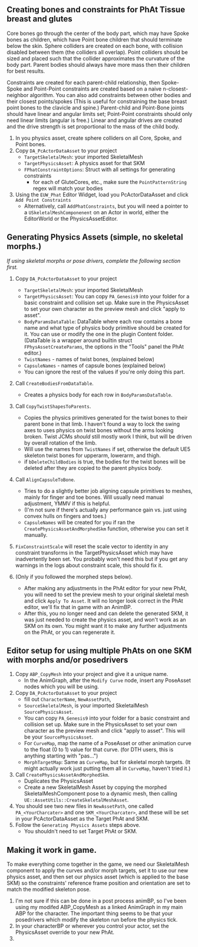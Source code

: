 ﻿

## Creating bones and constraints for PhAt Tissue breast and glutes


Core bones go through the center of the body part, which may have Spoke bones as children, which have Point bone children that should terminate below the skin. Sphere colliders are created on each bone, with collision disabled between them (the colliders all overlap). Point colliders should be sized and placed such that the collider approximates the curvature of the body part. Parent bodies should always have more mass then their children for best results.

Constraints are created for each parent-child relationship, then Spoke-Spoke and Point-Point constraints are created based on a naive n-closest-neighbor algorithm. You can also add constraints between other bodies and their closest points/spokes (This is useful for constraining the base breast point bones to the clavicle and spine.) Parent-child and Point-Bone joints should have linear and angular limits set; Point-Point constraints should only need linear limits (angular is free.) Linear and angular drives are created and the drive strength is set proportional to the mass of the child body. 

1. In you physics asset, create sphere colliders on all Core, Spoke, and Point bones. 
2. Copy  `DA_PcActorDataAsset` to your project
   * `TargetSkeletalMesh`: your imported SkeletalMesh
   * `TargetPhysicsAsset`: A physics asset for that SKM 
   * `FPhatConstraintOptions`: Struct with all settings for generating constraints
     * for each of GluteCores, etc., make sure the `PointPatternString` regex will match your bodies
3. Using the `EUW_Phat` Editor Widget, load you PcActorDataAsset and click `Add Point Constraints`
   * Alternatively, call `AddPhatConstraints`, but you will need a pointer to a `USkeletalMeshComponenent` on an Actor in world, either the EditorWorld or the PhysicsAssetEditor.

## Generating Physics Assets (simple, no skeletal morphs.)

*If using skeletal morphs or pose drivers, complete the following section first.*

1. Copy  `DA_PcActorDataAsset` to your project
   * `TargetSkeletalMesh`: your imported SkeletalMesh 
   * `TargetPhysicsAsset`: You can copy `PA_Genesis9` into your folder for a basic constraint and collision set up. Make sure in the PhysicsAsset to set your own character as the preview mesh and click "apply to asset".
   * `BodyParamsDataTable`: DataTable where each row contains a bone name and what type of physics body primitive should be created for it. You can use or modify the one in the plugin Content folder. (DataTable is a wrapper around builtin struct `FPhysAssetCreateParams`, the options in the "Tools" panel the PhAt editor.)
   * `TwistNames` - names of twist bones, (explained below)
   * `CapsuleNames` - names of capsule bones (explained below)
   * You can ignore the rest of the values if you're only doing this part. 
2. Call `CreateBodiesFromDataTable`.
   * Creates a physics body for each row in `BodyParamsDataTable`.

3. Call `CopyTwistShapesToParents`.
   * Copies the physics primitives generated for the twist bones to their parent bone in that limb. I haven't found a way to lock the swing axes to uses physics on twist bones without the arms looking broken. Twist JCMs *should* still mostly work I think, but will be driven by overall rotation of the limb.
   * Will use the names from `TwistNames` if set, otherwise the default UE5 skeleton twist bones for upperarm, lowerarm, and thigh.
   * if `bDeleteChildBodies` is true, the bodies for the twist bones will be deleted after they are copied to the parent physics body.

4. Call `AlignCapsuleToBone`.
   * Tries to do a slightly better job aligning capsule primitives to meshes, mainly for finger and toe bones. Will usually need manual adjustment, YMMV if this is helpful.
   * (I'm not sure if there's actually any performance gain vs. just using convex hulls on fingers and toes.)
   * `CapsuleNames` will be created for you if ran the `CreatePhysicsAssetAndMorphedSkm` function, otherwise you can set it manually.
   
5. `FixConstraintScale` will reset the scale vector to identity in any constraint transforms in the TargetPhysicsAsset which may have inadvertently been set. You probably won't need this but if you get any warnings in the logs about constraint scale, this should fix it.

6. (Only if you followed the morphed steps below). 
   * After making any adjustments in the PhAt editor for your new PhAt, you will need to set the preview mesh to your original skeletal mesh and click `Apply To Asset`. It will no longer look correct in the PhAt editor, we'll fix that in game with an AnimBP.
   * After this, you no longer need and can delete the generated SKM, it was just needed to create the physics asset, and won't work as an SKM on its own. You might want it to make any further adjustments on the PhAt, or you can regenerate it. 

## Editor setup for using multiple PhAts on one SKM with morphs and/or posedrivers

1. Copy `ABP_CopyMesh` into your project and give it a unique name. 
   * In the AnimGraph, after the `Modify Curve` node, insert any PoseAsset nodes which you will be using.
1. Copy  `DA_PcActorDataAsset` to your project
   * fill out `CharacterName`, `NewAssetPath`, 
   * `SourceSkeletalMesh`, is your imported SkeletalMesh `SourcePhysicsAsset`.
   * You can copy `PA_Genesis9` into your folder for a basic constraint and collision set up. Make sure in the PhysicsAsset to set your own character as the preview mesh and click "apply to asset". This will be your `SourcePhysicsAsset`.
   * For `CurveMap`, map the name of a PoseAsset or other animation curve to the float (0 to 1) value for that curve. (for DTH users, this is anything starting with "pas...")
   * `MorphTargetMap`: Same as `CurveMap`, but for skeletal morph targets. (It might actually work just putting them all in `CurveMap`, haven't tried it.)
1. Call `CreatePhysicsAssetAndMorphedSkm`. 
   * Duplicates the PhysicsAsset
   * Create a new SkeletalMesh Asset by copying the morphed SkeletalMeshComponent pose to a dynamic mesh, then calling `UE::AssetUtils::CreateSkeletalMeshAsset`.
1. You should see two new files in `NewAssetPath`, one called `PA_<YourCharcater>` and one `SKM_<YourCharcater>`, and these will be set in your PcActorDataAsset as the Target PhAt and SKM.
1. Follow the `Generating Physics Assets` steps above. 
   * You shouldn't need to set Target PhAt or SKM.

## Making it work in game. 

To make everything come together in the game, we need our SkeletalMesh component to apply the curves and/or morph targets, set it to use our new physics asset, and then set our physics asset (which is applied to the base SKM) so the constraints' reference frame position and orientation are set to match the modified skeleton pose. 

1. I'm not sure if this can be done in a post process animBP, so I've been using my modifed ABP_CopyMesh as a linked AnimGraph in my main ABP for the character. The important thing seems to be that your posedrivers which modify the skeleton run before the physics tick. 
2. In your characterBP or wherever you control your actor, set the PhysicsAsset override to your new PhAt.
3. 